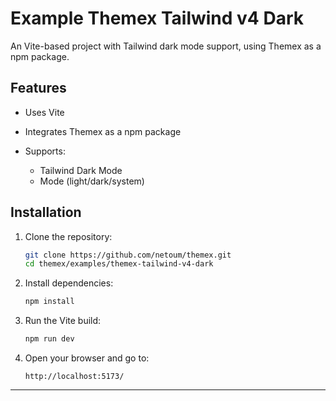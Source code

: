 
# Example Themex Tailwind v4 Dark

An Vite-based project with Tailwind dark mode support, using Themex as a npm package.

## Features
- Uses Vite
- Integrates Themex as a npm package

- Supports:
  - Tailwind Dark Mode
  - Mode (light/dark/system)

## Installation

1. Clone the repository:
   ```sh
   git clone https://github.com/netoum/themex.git
   cd themex/examples/themex-tailwind-v4-dark
   ```
2. Install dependencies:
   ```sh
   npm install
   ```
3. Run the Vite build:
   ```sh
   npm run dev
   ```
4. Open your browser and go to:
   ```
   http://localhost:5173/
   ```

---


